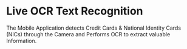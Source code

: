 # Live OCR Text Recognition
The Mobile Application detects Credit Cards & National Identity Cards (NICs) through the Camera and Performs OCR to extract valuable Information.

